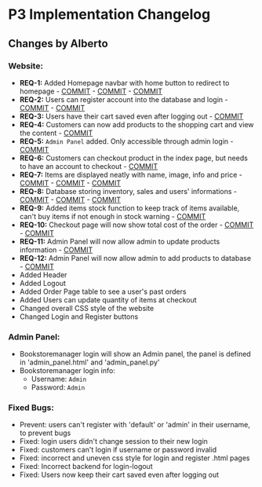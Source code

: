 # P3 Implementation Changelog

## **Changes by Alberto**
### Website:

- **REQ-1:** Added Homepage navbar with home button to redirect to homepage - [COMMIT](https://github.com/olivialba/onlineStoreTemplate/commit/18caea8cbcf944fd41e9b9a98fd1623d5565908e) - [COMMIT](https://github.com/olivialba/onlineStoreTemplate/commit/370521892db1ca19dc27f95c0b657920d2da17db) - [COMMIT](https://github.com/olivialba/onlineStoreTemplate/commit/0208311f4df315586c961a88ccda8a430d727032)
- **REQ-2:** Users can register account into the database and login - [COMMIT](https://github.com/olivialba/onlineStoreTemplate/commit/9072eacd0b405eebb15afbdb7c6357a643ff2616) - [COMMIT](https://github.com/olivialba/onlineStoreTemplate/commit/9072eacd0b405eebb15afbdb7c6357a643ff2616)
- **REQ-3:** Users have their cart saved even after logging out - [COMMIT](https://github.com/olivialba/onlineStoreTemplate/commit/1d6dc85768a670a6f7f3af8e7404e2b336209318)
- **REQ-4:** Customers can now add products to the shopping cart and view the content - [COMMIT](https://github.com/olivialba/onlineStoreTemplate/commit/238ba64e30c9bc58f8ff03d8792e8e08b91e144f)
- **REQ-5:** `Admin Panel` added. Only accessible through admin login - [COMMIT](https://github.com/olivialba/onlineStoreTemplate/commit/7696795c4466f83ee2be3e97e6510c5d14c7202d)
- **REQ-6:** Customers can checkout product in the index page, but needs to have an account to checkout - [COMMIT](https://github.com/olivialba/onlineStoreTemplate/commit/b96975418ae36ef286ce214c9c54ddfb7066cafc)
- **REQ-7:** Items are displayed neatly with name, image, info and price - [COMMIT](https://github.com/olivialba/onlineStoreTemplate/commit/a9f203fced50599f64ee3ad2aa8e51ccc65529a1) - [COMMIT](https://github.com/olivialba/onlineStoreTemplate/commit/441ed3288de037ea8bcedc3eafb43a85aafa807f) - [COMMIT](https://github.com/olivialba/onlineStoreTemplate/commit/441ed3288de037ea8bcedc3eafb43a85aafa807f)
- **REQ-8:** Database storing inventory, sales and users' informations - [COMMIT](https://github.com/olivialba/onlineStoreTemplate/commit/545671b11dc075284acd5c714f931c56a2249de1) - [COMMIT](https://github.com/olivialba/onlineStoreTemplate/commit/a9f203fced50599f64ee3ad2aa8e51ccc65529a1) - [COMMIT](https://github.com/olivialba/onlineStoreTemplate/commit/0a0933441cafe76ac1258b12cb1671568431b363)
- **REQ-9:** Added items stock function to keep track of items available, can't buy items if not enough in stock warning - [COMMIT](https://github.com/olivialba/onlineStoreTemplate/commit/789a41d5e2b3bb15d3d537a150a13fb8eeba81dc) 
- **REQ-10:** Checkout page will now show total cost of the order - [COMMIT](https://github.com/olivialba/onlineStoreTemplate/commit/238ba64e30c9bc58f8ff03d8792e8e08b91e144f) - [COMMIT](https://github.com/olivialba/onlineStoreTemplate/commit/b76f8b0f67809ad985299cf0dce4e4e627a1d05f)
- **REQ-11:** Admin Panel will now allow admin to update products information - [COMMIT](https://github.com/olivialba/onlineStoreTemplate/commit/07e4b425f239c1ac5c1d221a535feda6e2512cfc)
- **REQ-12:** Admin Panel will now allow admin to add products to database  - [COMMIT](https://github.com/olivialba/onlineStoreTemplate/commit/7696795c4466f83ee2be3e97e6510c5d14c7202d)
- Added Header
- Added Logout
- Added Order Page table to see a user's past orders
- Added Users can update quantity of items at checkout
- Changed overall CSS style of the website
- Changed Login and Register buttons

### Admin Panel:
- Bookstoremanager login will show an Admin panel, the panel is defined in 'admin_panel.html' and 'admin_panel.py'
- Bookstoremanager login info: 
  - Username: `Admin`
  - Password: `Admin`

### Fixed Bugs:
- Prevent: users can't register with 'default' or 'admin' in their username, to prevent bugs
- Fixed: login users didn't change session to their new login
- Fixed: customers can't login if username or password invalid
- Fixed: incorrect and uneven css style for login and register .html pages
- Fixed: Incorrect backend for login-logout
- Fixed: Users now keep their cart saved even after logging out
